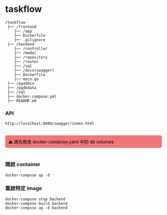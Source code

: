 ﻿# taskflow

```
/taskflow
 ├── /frontend
    ├── /app
    ├── Dockerfile
    ├── .gitignore
 ├── /backend
    ├── /controller
    ├── /model
    ├── /repository
    ├── /router
    ├── /sql
    ├── /docs(swagger)
    ├── Dockerfile
    ├── main.go
 ├── /pgadmin
 ├── /pgdbdata
 ├── /sql
 ├── docker-compose.yml
 ├── README.md
```

### API

```
http://localhost:8080/swagger/index.html
```

</br>

<div style="background-color: #f07575; padding: 10px; border-radius: 5px;color: black;">
    <strong ;">⚠️</strong> 請先修改 docker-compose.yaml 中的 db volumes
</div> </br>

### 開啟 container

```
docker-compose up -d
```

### 重啟特定 image

```
docker-compose stop backend
docker-compose build backend
docker-compose up -d backend
```
